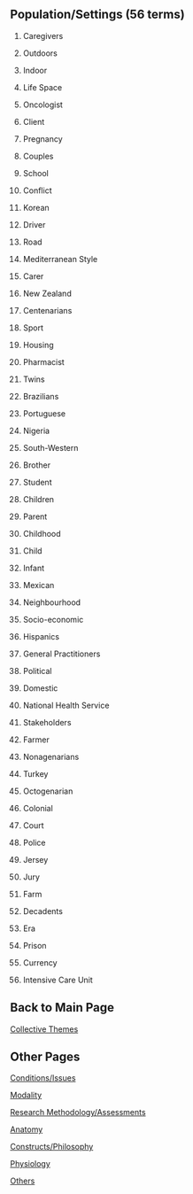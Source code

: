 ## Population/Settings (56 terms)

1. Caregivers 

2. Outdoors

3. Indoor

4. Life Space

5. Oncologist 

6. Client 

7. Pregnancy 

8. Couples 

9. School 

10. Conflict

11. Korean 

12. Driver 

13. Road 

14. Mediterranean Style 

15. Carer

16. New Zealand 

17. Centenarians 

18. Sport 

19. Housing 

20. Pharmacist

21. Twins 

22. Brazilians 

23. Portuguese

24. Nigeria 

25. South-Western 

26. Brother 

27. Student 

28. Children 

29. Parent

30. Childhood 

31. Child 

32. Infant 

33. Mexican 

34. Neighbourhood 

35. Socio-economic 

36. Hispanics

37. General Practitioners

38. Political 

39. Domestic 

40. National Health Service 

41. Stakeholders 

42. Farmer 

43. Nonagenarians 

44. Turkey 

45. Octogenarian

46. Colonial 

47. Court 

48. Police 

49. Jersey 

50. Jury 

51. Farm 

52. Decadents 

53. Era 

54. Prison 

55. Currency

56. Intensive Care Unit 


## Back to Main Page
[Collective Themes](index.md)

## Other Pages 

[Conditions/Issues](conditionsissues.md)

[Modality](modality.md)

[Research Methodology/Assessments](researchmethodologyassessments.md)

[Anatomy](anatomy.md)

[Constructs/Philosophy](constructsphilosophy.md)

[Physiology](physiology.md)

[Others](others.md)



